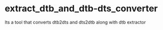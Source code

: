 # extract_dtb_and_dtb-dts_converter
Its a tool that converts dtb2dts and dts2dtb along with dtb extractor
